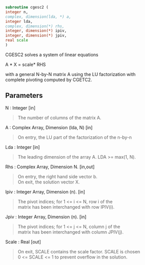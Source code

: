 ```fortran  
subroutine cgesc2 (  
integer n,  
complex, dimension(lda, *) a,  
integer lda,  
complex, dimension(*) rhs,  
integer, dimension(*) ipiv,  
integer, dimension(*) jpiv,  
real scale  
)  
```  
  
CGESC2 solves a system of linear equations  
  
A * X = scale* RHS  
  
with a general N-by-N matrix A using the LU factorization with  
complete pivoting computed by CGETC2.  
  
  
## Parameters  
N : Integer [in]  
> The number of columns of the matrix A.  
  
A : Complex Array, Dimension (lda, N) [in]  
> On entry, the  LU part of the factorization of the n-by-n  
  
Lda : Integer [in]  
> The leading dimension of the array A.  LDA >= max(1, N).  
  
Rhs : Complex Array, Dimension N. [in,out]  
> On entry, the right hand side vector b.  
> On exit, the solution vector X.  
  
Ipiv : Integer Array, Dimension (n). [in]  
> The pivot indices; for 1 <= i <= N, row i of the  
> matrix has been interchanged with row IPIV(i).  
  
Jpiv : Integer Array, Dimension (n). [in]  
> The pivot indices; for 1 <= j <= N, column j of the  
> matrix has been interchanged with column JPIV(j).  
  
Scale : Real [out]  
> On exit, SCALE contains the scale factor. SCALE is chosen  
> 0 <= SCALE <= 1 to prevent overflow in the solution.  
  
